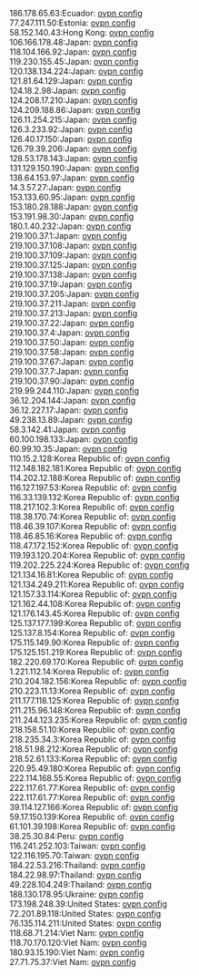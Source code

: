 186.178.65.63:Ecuador: [ovpn config](vpn/186_178_65_63.ovpn)  
77.247.111.50:Estonia: [ovpn config](vpn/77_247_111_50.ovpn)  
58.152.140.43:Hong Kong: [ovpn config](vpn/58_152_140_43.ovpn)  
106.166.178.48:Japan: [ovpn config](vpn/106_166_178_48.ovpn)  
118.104.166.92:Japan: [ovpn config](vpn/118_104_166_92.ovpn)  
119.230.155.45:Japan: [ovpn config](vpn/119_230_155_45.ovpn)  
120.138.134.224:Japan: [ovpn config](vpn/120_138_134_224.ovpn)  
121.81.64.129:Japan: [ovpn config](vpn/121_81_64_129.ovpn)  
124.18.2.98:Japan: [ovpn config](vpn/124_18_2_98.ovpn)  
124.208.17.210:Japan: [ovpn config](vpn/124_208_17_210.ovpn)  
124.209.188.86:Japan: [ovpn config](vpn/124_209_188_86.ovpn)  
126.11.254.215:Japan: [ovpn config](vpn/126_11_254_215.ovpn)  
126.3.233.92:Japan: [ovpn config](vpn/126_3_233_92.ovpn)  
126.40.17.150:Japan: [ovpn config](vpn/126_40_17_150.ovpn)  
126.79.39.206:Japan: [ovpn config](vpn/126_79_39_206.ovpn)  
128.53.178.143:Japan: [ovpn config](vpn/128_53_178_143.ovpn)  
131.129.150.190:Japan: [ovpn config](vpn/131_129_150_190.ovpn)  
138.64.153.97:Japan: [ovpn config](vpn/138_64_153_97.ovpn)  
14.3.57.27:Japan: [ovpn config](vpn/14_3_57_27.ovpn)  
153.133.60.95:Japan: [ovpn config](vpn/153_133_60_95.ovpn)  
153.180.28.188:Japan: [ovpn config](vpn/153_180_28_188.ovpn)  
153.191.98.30:Japan: [ovpn config](vpn/153_191_98_30.ovpn)  
180.1.40.232:Japan: [ovpn config](vpn/180_1_40_232.ovpn)  
219.100.37.1:Japan: [ovpn config](vpn/219_100_37_1.ovpn)  
219.100.37.108:Japan: [ovpn config](vpn/219_100_37_108.ovpn)  
219.100.37.109:Japan: [ovpn config](vpn/219_100_37_109.ovpn)  
219.100.37.125:Japan: [ovpn config](vpn/219_100_37_125.ovpn)  
219.100.37.138:Japan: [ovpn config](vpn/219_100_37_138.ovpn)  
219.100.37.19:Japan: [ovpn config](vpn/219_100_37_19.ovpn)  
219.100.37.205:Japan: [ovpn config](vpn/219_100_37_205.ovpn)  
219.100.37.211:Japan: [ovpn config](vpn/219_100_37_211.ovpn)  
219.100.37.213:Japan: [ovpn config](vpn/219_100_37_213.ovpn)  
219.100.37.22:Japan: [ovpn config](vpn/219_100_37_22.ovpn)  
219.100.37.4:Japan: [ovpn config](vpn/219_100_37_4.ovpn)  
219.100.37.50:Japan: [ovpn config](vpn/219_100_37_50.ovpn)  
219.100.37.58:Japan: [ovpn config](vpn/219_100_37_58.ovpn)  
219.100.37.67:Japan: [ovpn config](vpn/219_100_37_67.ovpn)  
219.100.37.7:Japan: [ovpn config](vpn/219_100_37_7.ovpn)  
219.100.37.90:Japan: [ovpn config](vpn/219_100_37_90.ovpn)  
219.99.244.110:Japan: [ovpn config](vpn/219_99_244_110.ovpn)  
36.12.204.144:Japan: [ovpn config](vpn/36_12_204_144.ovpn)  
36.12.227.17:Japan: [ovpn config](vpn/36_12_227_17.ovpn)  
49.238.13.89:Japan: [ovpn config](vpn/49_238_13_89.ovpn)  
58.3.142.41:Japan: [ovpn config](vpn/58_3_142_41.ovpn)  
60.100.198.133:Japan: [ovpn config](vpn/60_100_198_133.ovpn)  
60.99.10.35:Japan: [ovpn config](vpn/60_99_10_35.ovpn)  
110.15.2.128:Korea Republic of: [ovpn config](vpn/110_15_2_128.ovpn)  
112.148.182.181:Korea Republic of: [ovpn config](vpn/112_148_182_181.ovpn)  
114.202.12.188:Korea Republic of: [ovpn config](vpn/114_202_12_188.ovpn)  
116.127.197.53:Korea Republic of: [ovpn config](vpn/116_127_197_53.ovpn)  
116.33.139.132:Korea Republic of: [ovpn config](vpn/116_33_139_132.ovpn)  
118.217.102.3:Korea Republic of: [ovpn config](vpn/118_217_102_3.ovpn)  
118.38.170.74:Korea Republic of: [ovpn config](vpn/118_38_170_74.ovpn)  
118.46.39.107:Korea Republic of: [ovpn config](vpn/118_46_39_107.ovpn)  
118.46.85.16:Korea Republic of: [ovpn config](vpn/118_46_85_16.ovpn)  
118.47.172.152:Korea Republic of: [ovpn config](vpn/118_47_172_152.ovpn)  
119.193.120.204:Korea Republic of: [ovpn config](vpn/119_193_120_204.ovpn)  
119.202.225.224:Korea Republic of: [ovpn config](vpn/119_202_225_224.ovpn)  
121.134.16.81:Korea Republic of: [ovpn config](vpn/121_134_16_81.ovpn)  
121.134.249.211:Korea Republic of: [ovpn config](vpn/121_134_249_211.ovpn)  
121.157.33.114:Korea Republic of: [ovpn config](vpn/121_157_33_114.ovpn)  
121.162.44.108:Korea Republic of: [ovpn config](vpn/121_162_44_108.ovpn)  
121.176.143.45:Korea Republic of: [ovpn config](vpn/121_176_143_45.ovpn)  
125.137.177.199:Korea Republic of: [ovpn config](vpn/125_137_177_199.ovpn)  
125.137.8.154:Korea Republic of: [ovpn config](vpn/125_137_8_154.ovpn)  
175.115.149.90:Korea Republic of: [ovpn config](vpn/175_115_149_90.ovpn)  
175.125.151.219:Korea Republic of: [ovpn config](vpn/175_125_151_219.ovpn)  
182.220.69.170:Korea Republic of: [ovpn config](vpn/182_220_69_170.ovpn)  
1.221.112.14:Korea Republic of: [ovpn config](vpn/1_221_112_14.ovpn)  
210.204.182.156:Korea Republic of: [ovpn config](vpn/210_204_182_156.ovpn)  
210.223.11.13:Korea Republic of: [ovpn config](vpn/210_223_11_13.ovpn)  
211.177.118.125:Korea Republic of: [ovpn config](vpn/211_177_118_125.ovpn)  
211.215.96.148:Korea Republic of: [ovpn config](vpn/211_215_96_148.ovpn)  
211.244.123.235:Korea Republic of: [ovpn config](vpn/211_244_123_235.ovpn)  
218.158.51.10:Korea Republic of: [ovpn config](vpn/218_158_51_10.ovpn)  
218.235.34.3:Korea Republic of: [ovpn config](vpn/218_235_34_3.ovpn)  
218.51.98.212:Korea Republic of: [ovpn config](vpn/218_51_98_212.ovpn)  
218.52.61.133:Korea Republic of: [ovpn config](vpn/218_52_61_133.ovpn)  
220.95.49.180:Korea Republic of: [ovpn config](vpn/220_95_49_180.ovpn)  
222.114.168.55:Korea Republic of: [ovpn config](vpn/222_114_168_55.ovpn)  
222.117.61.77:Korea Republic of: [ovpn config](vpn/222_117_61_77.ovpn)  
222.117.61.77:Korea Republic of: [ovpn config](vpn/222_117_61_77.ovpn)  
39.114.127.166:Korea Republic of: [ovpn config](vpn/39_114_127_166.ovpn)  
59.17.150.139:Korea Republic of: [ovpn config](vpn/59_17_150_139.ovpn)  
61.101.39.198:Korea Republic of: [ovpn config](vpn/61_101_39_198.ovpn)  
38.25.30.84:Peru: [ovpn config](vpn/38_25_30_84.ovpn)  
116.241.252.103:Taiwan: [ovpn config](vpn/116_241_252_103.ovpn)  
122.116.195.70:Taiwan: [ovpn config](vpn/122_116_195_70.ovpn)  
184.22.53.216:Thailand: [ovpn config](vpn/184_22_53_216.ovpn)  
184.22.98.97:Thailand: [ovpn config](vpn/184_22_98_97.ovpn)  
49.228.104.249:Thailand: [ovpn config](vpn/49_228_104_249.ovpn)  
188.130.178.95:Ukraine: [ovpn config](vpn/188_130_178_95.ovpn)  
173.198.248.39:United States: [ovpn config](vpn/173_198_248_39.ovpn)  
72.201.89.118:United States: [ovpn config](vpn/72_201_89_118.ovpn)  
76.135.114.211:United States: [ovpn config](vpn/76_135_114_211.ovpn)  
118.68.71.214:Viet Nam: [ovpn config](vpn/118_68_71_214.ovpn)  
118.70.170.120:Viet Nam: [ovpn config](vpn/118_70_170_120.ovpn)  
180.93.15.190:Viet Nam: [ovpn config](vpn/180_93_15_190.ovpn)  
27.71.75.37:Viet Nam: [ovpn config](vpn/27_71_75_37.ovpn)  
